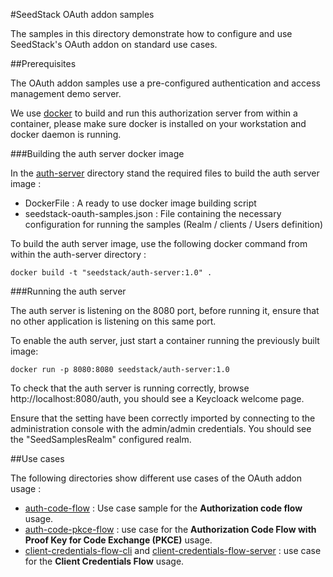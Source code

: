 #SeedStack OAuth addon samples

The samples in this directory demonstrate how to configure and use SeedStack's OAuth addon on standard use cases.

##Prerequisites

The OAuth addon samples use a pre-configured authentication and access management demo server.

We use [docker](https://www.docker.com/) to build and run this authorization server from within a container, please make sure docker is installed on your workstation and docker daemon is running.

###Building the auth server docker image

In the [auth-server](https://github.com/seedstack/samples/tree/master/addons/oauth/auth-server) directory stand the required files to build the auth server image :

* DockerFile : A ready to use docker image building script
* seedstack-oauth-samples.json : File containing the necessary configuration for running the samples (Realm / clients / Users definition)

To build the auth server image, use the following docker command from within the auth-server directory :
```
docker build -t "seedstack/auth-server:1.0" .
```

###Running the auth server

The auth server is listening on the 8080 port, before running it, ensure that no other application is listening on this same port.

To enable the auth server, just start a container running the previously built image:

```
docker run -p 8080:8080 seedstack/auth-server:1.0
```

To check that the auth server is running correctly, browse http://localhost:8080/auth, you should see a Keycloack welcome page.

Ensure that the setting have been correctly imported by connecting to the administration console with the admin/admin credentials.
You should see the "SeedSamplesRealm" configured realm. 


##Use cases

The following directories show different use cases of the OAuth addon usage :

* [auth-code-flow](https://github.com/seedstack/samples/tree/master/addons/oauth/auth-code-flow) : Use case sample for the **Authorization code flow** usage.
* [auth-code-pkce-flow](https://github.com/seedstack/samples/tree/master/addons/oauth/auth-code-pkce-flow) : use case for the **Authorization Code Flow with Proof Key for Code Exchange (PKCE)** usage.
* [client-credentials-flow-cli](https://github.com/seedstack/samples/tree/master/addons/oauth/client-credentials-flow-cli) and [client-credentials-flow-server](https://github.com/seedstack/samples/tree/master/addons/oauth/client-credentials-flow-server) : use case for the **Client Credentials Flow** usage.  